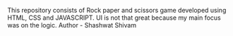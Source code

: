 This repository consists of Rock paper and scissors game developed using HTML, CSS and JAVASCRIPT.
UI is not that great because my main focus was on the logic.
Author - Shashwat Shivam
